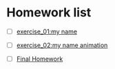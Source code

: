 # Homework list
- [ ] [exercise_01:my name](https://github.com/ms-tu/compuational_physics_N2015301020147/blob/master/my%20name.py)  
- [ ] [exercise_02:my name animation](https://github.com/ms-tu/compuational_physics_N2015301020147/blob/master/my%20name%20animation.md)  

- [ ] [Final Homework](https://github.com/ms-tu/compuational_physics_N2015301020147/blob/ms-tu-patch-1/final%20homework——涂明升%202015301020147.pdf)     
